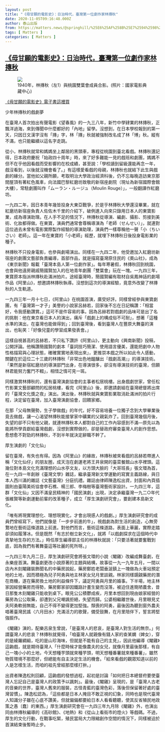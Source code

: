 ```yaml
---
layout: post
title: "《毋甘願的電影史》：日治時代，臺灣第一位劇作家林摶秋"
date: 2020-11-05T09:16:48.000Z
author: 春山出版
from: https://matters.news/@springhill/%25E6%25AF%258B%25E7%2594%2598%25E9%25A1%2598%25E7%259A%2584%25E9%259B%25BB%25E5%25BD%25B1%25E5%258F%25B2-%25E6%2597%25A5%25E6%25B2%25BB%25E6%2599%2582%25E4%25BB%25A3-%25E8%2587%25BA%25E7%2581%25A3%25E7%25AC%25AC%25E4%25B8%2580%25E4%25BD%258D%25E5%258A%2587%25E4%25BD%259C%25E5%25AE%25B6%25E6%259E%2597%25E6%2591%25B6%25E7%25A7%258B-bafyreigdfgodw7dshxdrj3737cvgp3dojatltjq37m6blxvfxx3prai4mq
tags: [ Matters ]
categories: [ Matters ]
---
```

<!--1604567808000-->
[《毋甘願的電影史》：日治時代，臺灣第一位劇作家林摶秋](https://matters.news/@springhill/%25E6%25AF%258B%25E7%2594%2598%25E9%25A1%2598%25E7%259A%2584%25E9%259B%25BB%25E5%25BD%25B1%25E5%258F%25B2-%25E6%2597%25A5%25E6%25B2%25BB%25E6%2599%2582%25E4%25BB%25A3-%25E8%2587%25BA%25E7%2581%25A3%25E7%25AC%25AC%25E4%25B8%2580%25E4%25BD%258D%25E5%258A%2587%25E4%25BD%259C%25E5%25AE%25B6%25E6%259E%2597%25E6%2591%25B6%25E7%25A7%258B-bafyreigdfgodw7dshxdrj3737cvgp3dojatltjq37m6blxvfxx3prai4mq)
------

<div>
<figure class="image">      <picture>        <source type="image/webp" media="(min-width: 768px)" srcset="https://assets.matters.news/processed/1080w/embed/2797f424-c06a-42db-bdf0-126d38c96a87.webp" onerror="this.srcset='https://assets.matters.news/embed/2797f424-c06a-42db-bdf0-126d38c96a87.jpeg'">        <source media="(min-width: 768px)" srcset="https://assets.matters.news/processed/1080w/embed/2797f424-c06a-42db-bdf0-126d38c96a87.jpeg" onerror="this.srcset='https://assets.matters.news/embed/2797f424-c06a-42db-bdf0-126d38c96a87.jpeg'">        <source type="image/webp" srcset="https://assets.matters.news/processed/540w/embed/2797f424-c06a-42db-bdf0-126d38c96a87.webp">        <img src="https://assets.matters.news/embed/2797f424-c06a-42db-bdf0-126d38c96a87.jpeg" srcset="https://assets.matters.news/processed/540w/embed/2797f424-c06a-42db-bdf0-126d38c96a87.jpeg" loading="lazy" referrerpolicy="no-referrer">      </picture>    <figcaption><span>1940年，林摶秋（左1）與桃園雙葉會成員合影。(照片：國家電影典藏中心)</span></figcaption></figure><p><a href="https://readmoo.com/book/210124192000101" target="_blank">《毋甘願的電影史》電子書這裡買</a></p><p>少年林摶秋的戲劇夢</p><p>在臺灣人首次拍出有聲電影《望春風》的一九三八年，新竹中學肄業的林摶秋，正飄洋過海，來到傳聞中什麼都好的「內地」留學。沒想到，在日本學校報到的第一天，只因日文漢字沒有「摶」字，林「摶」秋就被強制改名成了林「博」秋。縱有不滿，也只能繼續以這名字走跳。</p><p>從小，林摶秋就常和媽媽坐上鄰居的黑頭車，專程從桃園到臺北看戲。林摶秋還記得，日本政府慶祝「始政四十周年」時，來了好多難能一見的戲班和劇團，媽媽不但不在乎他因看戲而受影響的在校成績，甚至說：「學校讀到留級還能再念一年，戲沒看到，以後就沒機會看了。」有這樣愛看戲的母親，林摶秋也就結下此生與戲劇的緣分。當他如父親所願，考取明治大學政治經濟科後，仍不忘每晚造訪東京那間屋頂有著紅色風車，向法國巴黎紅磨坊致敬的新宿座劇院（現址為新宿國際會館大樓），常駐劇團叫作「ムーラン・ルージュ（Moulin Rouge）」，一般翻譯作紅磨坊。</p><p>一九四二年，因日本青年幾皆投身大東亞戰爭，於是乎林摶秋大學還沒畢業，就在紅磨坊新宿座負責人佐佐木千里的介紹下，破例進入向來只錄用日本人的東寶影業，成為導演助理。在人手不足的情況下，林摶秋從導演、編劇、攝影、剪接到美術、化妝都得做。在東寶，演員們通常會尊稱導演為「老師（せんせい）」，就連對這位過去未曾有電影實際製作經驗的導演助理，演員們一樣尊稱他一聲「小（ちいさい）老師」。這一年在東寶的「小老師」經歷，就埋下林摶秋日後投身電影業的種子。</p><p>林摶秋不只投身電影，也參與劇場演出。同樣在一九四二年，他受邀加入紅磨坊新宿座的劇團文藝部負責編導，首部作品，就是描寫臺灣原住民的《奧山社》，成為《東京新聞》報載「臺灣本島人第一位劇作家」。每年寒暑假，林摶秋回到桃園，也會與他遠房親戚簡國賢加入的在地青年劇團「雙葉會」玩在一塊。一九四三年，東寶原本指派林摶秋赴滿洲拍片。途經臺灣時，簡國賢編有取材自吳鳳神話的劇場作品《阿里山》，想邀請林摶秋執導。沒想到這次的導演經驗，竟意外改變了林摶秋的人生軌道。</p><p>一九四三年一月十七日，《阿里山》在桃園首演，廣受好評。同樣曾經參與東寶劇團，有「臺灣第一才子」美譽的小說家呂赫若，回家後不忘在日記稱讚：「相當好，令我感動讚賞。」這可不是件容易的事。因為呂赫若對戲劇的品味可是出了名的挑剔：他在東京看日本人的演出，痛斥「戲劇上的構成俗不可耐」，想著「這種水準的演出，在臺灣也能做得到」；回到臺灣後，看到臺灣人在豐原大舞臺的演出，也恥笑：「好像兒童的學習成果發表會。」</p><p>這樣自視甚高的呂赫若，不只私下讚許《阿里山》，更主動向《興南新聞》投稿，公開評論。他稱讚簡國賢的劇本「臺詞技巧簡潔、使用語言優美，還能把劇中人物性格描寫與心理狀態，確確實實地表現出來」，更推崇本戲之所以如此令人感動，關鍵在於這位二十三歲的林摶秋「非常出色地醞釀出『戲劇高潮』」的導演技術。「果然是新宿紅磨坊的導演部門出身，在導演很多，卻沒有導演技術的臺灣，但願林君能努力奮鬥不輟」，相惜之情可見一斑。</p><p>同樣激賞林摶秋的，還有臺灣演劇協會的主事者松居桃樓。出身戲劇世家，曾任松竹影業文藝部顧問的松居桃樓，看完《阿里山》後，即邀請劇組在臺灣總督將出席的「臺灣文化獎之夜」演出。演出後，林摶秋就與東寶影業取消赴滿洲的拍片行程，決定留在臺灣，加入臺灣演劇協會，回饋家鄉。</p><p>在那「父母無聲勢，生子學做戲」的年代，好不容易培養一位獨子念到大學畢業後竟去做戲，讓一心渴望林摶秋能接掌家中礦業的父親氣炸了。回到臺灣幾個月後，失望的卻不只有他父親，就連林摶秋本人都對自己的工作內容感到不滿—原先以為能將所學貢獻給臺灣戲劇，沒想到實際做的，卻是替政府審查臺灣人的創作思想。愈想愈不對勁的林摶秋，不到半年就決定辭職不幹了。</p><p>厚生演劇的「文化仙」</p><p>留在臺灣，有失也有得。因為《阿里山》的緣故，林摶秋被來看戲的呂赫若帶進人稱「文化仙仔」的朋友圈，成天泡在劇運老將王井泉開的臺菜餐館山水亭裡頭。這幾位對本島文化充滿理想的山水亭文友，以方頭大臉的「大哥班長」張文環為首，在一九四一年創辦《臺灣文學》雜誌，繼承臺灣新文學運動的寫實主義路線，與日本人西川滿的雜誌《文藝臺灣》分庭抗禮。雜誌由律師陳逸松出資，封面和內頁插圖則由臺陽美術協會李石樵、楊三郎、李梅樹等臺灣藝術家設計。一九四三年，這群「文化仙」又因不滿皇民精神的「國民演劇」出現，決定承繼臺灣一九二○年代張維賢等新劇運動前輩的改革種子，成立「厚生演劇研究會」，要創建本島新文化。</p><p>「唯有將現實理想化、理想現實化，才會出現感人的戲劇。」厚生演劇研究會的成員們曾經寫下，他們就像是「一步步前進的牛」，視戲劇為對生活的創造，心無旁鶩地在藝術這條道路上前進。對他們而言，藝術這條道路，表面上華麗，實際走踏卻須如履薄冰。但是既然「有志於樹立新文化」，就將「以戲劇探求在這個時代中真摯地生存的方法。」時任厚生編導部主任的林摶秋就說：「只要活著就要奮戰到底，因為我們有著舞臺這等壯麗的死所呀。」</p><p>一九四三年九月二日，厚生演劇研究會將張文環的小說〈閹雞〉改編成舞臺劇，在永樂座首演。舞臺劇更改小說原著的主題與結構，故事從一九一九年五月，一間以店內木刻閹雞裝飾聞名的中藥房說起，藥房鄭姓老闆垂涎鎮上一塊做為火車站預定地的土地，因而積極為兒子阿勇與地主林家女兒月里談親。林家同樣覬覦藥房的潛在商機，遂在藥房換土地的利益條件下，議定阿勇與月里的婚事。下半場，地主林家因經營藥房而得勢，藥房鄭家卻因鐵路計畫生變而沒落，被迫住進簡陋農舍，昔日那隻木刻閹雞只能收到桌下。眼見公公積鬱成疾，月里本想回到現由娘家經營的藥房為公公取藥，卻遭到父兄嘲諷拒絕，失望而歸。公婆相繼離世後，月里眼見丈夫阿勇軟弱無能，自己不得不變得更加堅強。頹喪的阿勇，最後因為聽到窗外農夫唱著臺灣民謠〈六月田水〉充滿活力的歌聲，備受鼓舞，在月里陪伴下，誓言將堅強振作。</p><p>《閹雞》演的，配樂呂泉生曾說，「是臺灣人的悲哀，是臺灣人對生活的無奈。」何謂臺灣人的悲哀？林摶秋就覺得，「咱臺灣人就親像有錢人家的查某嫻（婢女），穿的是綾羅綢緞，吃的是山珍海味，但就是不能有自己的主見」，因此他編導《閹雞》這齣戲，就是期待臺灣人「什麼時候才能像農夫的女兒，就像月里最後那樣，有自己一塊小小的土地，今天想種芋頭就來種芋頭，明天想種番薯就來種番薯」，雖然物質環境不那麼好，但總能有自主決定生活的機會。「給來看戲的觀眾知道以前的人是怎樣生活，而咱的祖先曾經那麼樣打拚。」</p><p>出資者陳逸松則回顧，這齣戲的發想過程，起初是討論「如何把日本總督府要使臺灣人忘記自己是臺灣人的政策予以諷刺」。最後，《閹雞》呈現的，是「臺灣人古老的音樂的世界，臺灣人舊來的服裝，古怪青藍的臺灣色彩，落後但保留著好處的臺灣習慣」。陳逸松認為，「這些都是日本人掩目不敢正視的幻象，同時也是現代臺灣人知識分子雖在心底不讚美，但就偏偏都要給日本人看看聽聽，使其反省殖民地政策之愚〔蠢〕的東西。」厚生演劇研究會在一九四三年九月除《閹雞》外，也演出同由林摶秋編導的《高砂館》、《地熱》和《從山上看街市的燈火》等戲碼。不過，厚生的文化行動，在戰事吃緊，殖民當局大力限縮創作空間的情況下，同樣被迫於首演結束後暫時止步。</p>
</div>
